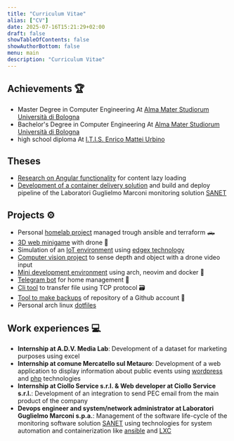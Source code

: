 ```yaml
---
title: "Curriculum Vitae"
alias: ["CV"]
date: 2025-07-16T15:21:29+02:00
draft: false
showTableOfContents: false
showAuthorBottom: false
menu: main
description: "Curriculum Vitae"
---
```


##  Achievements 🏆

  - Master Degree in Computer Engineering At [Alma Mater Studiorum Università di Bologna](https://www.unibo.it/it)
  - Bachelor's Degree in Computer Engineering At [Alma Mater Studiorum Università di Bologna](https://www.unibo.it/it)
  - high school diploma At [I.T.I.S. Enrico Mattei Urbino](https://www.itisurbino.edu.it/)

## Theses

- [Research on Angular functionality](https://github.com/carnivuth/web_app_for_smart_home) for content lazy loading
- [Development of a container delivery solution](https://github.com/carnivuth/deployment_lifecycle_design_in_monitoring_applications) and build and deploy pipeline of the Laboratori Guglielmo Marconi monitoring solution [SANET](https://sanet.labs.it/homepage/)

## Projects ⚙️

- Personal [homelab project](https://github.com/carnivuth/labcraft) managed trough ansible and terraform 🛻
- [3D web minigame](https://github.com/carnivuth/tatodrone) with drone 🚁
- Simulation of an [IoT environment](https://github.com/carnivuth/edgex_iot_simulation) using [edgex technology](https://github.com/carnivuth/edgex_iot_simulation)
- [Computer vision project](https://github.com/carnivuth/stereo_robot_navigation) to sense depth and object with a drone video input
- [Mini development environment](https://github.com/carnivuth/toolbox) using arch, neovim and docker 🐳
- [Telegram bot](https://github.com/carnivuth/curiel_bot) for home management 🤖
- [Cli tool](https://github.com/carnivuth/lesgofile) to transfer file using TCP protocol 🗃️
- [Tool to make backups](https://github.com/carnivuth/github_sync) of repository of a Github account 💾
- Personal arch linux [dotfiles](https://github.com/carnivuth/scripts)

##  Work experiences 💻

- **Internship at A.D.V. Media Lab**: Development of a dataset for marketing purposes using excel
- **Internship at comune Mercatello sul Metauro**: Development of a web application to display information about public events using [wordpress](https://wordpress.com) and [php](https://www.php.net/) technologies
- **Internship at Ciollo Service s.r.l. & Web developer at Ciollo Service s.r.l.**: Development of an integration to send PEC email from the main product of the company
- **Devops engineer and system/network administrator at Laboratori Guglielmo Marconi s.p.a.**: Management of the software life-cycle of the monitoring software solution [SANET](https://sanet.labs.it/homepage/) using technologies for system automation and containerization like [ansible](https://docs.ansible.com/) and [LXC](https://linuxcontainers.org/)
